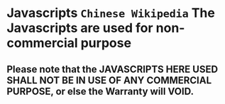 # Javascripts ` Chinese Wikipedia ` The Javascripts are used for non-commercial purpose 
## Please note that the JAVASCRIPTS HERE USED SHALL NOT BE IN USE OF ANY COMMERCIAL PURPOSE, or else the Warranty will VOID.
